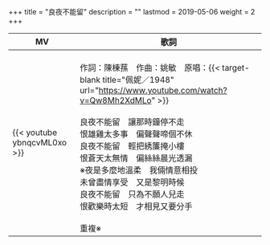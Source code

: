 +++
title = "良夜不能留"
description = ""
lastmod = 2019-05-06
weight = 2
+++

MV  | 歌詞  
--------------|-------
{{< youtube ybnqcvML0xo >}}|<br/>作詞：陳棟蓀　作曲：姚敏　原唱：{{< target-blank title="佩妮／1948" url="https://www.youtube.com/watch?v=Qw8Mh2XdMLo" >}}<br/><br/>良夜不能留　讓那時鐘停不走<br/>恨雄雞太多事　偏聲聲啼個不休<br/>良夜不能留　輕把綉簾掩小樓<br/>恨蒼天太無情　偏絲絲晨光透漏<br/>※夜是多麼地溫柔　我倆情意相投<br/>未曾盡情享受　又是黎明時候<br/>良夜不能留　只為不願人兒走<br/>恨歡樂時太短　才相見又要分手<br/><br/>重複※